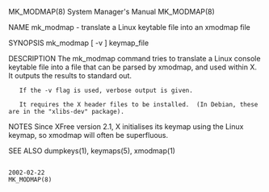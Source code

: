 MK_MODMAP(8)                                                                                                                                    System Manager's Manual                                                                                                                                    MK_MODMAP(8)

NAME
       mk_modmap - translate a Linux keytable file into an xmodmap file

SYNOPSIS
       mk_modmap [ -v ] keymap_file

DESCRIPTION
       The mk_modmap command tries to translate a Linux console keytable file into a file that can be parsed by xmodmap, and used within X.  It outputs the results to standard out.

       If the -v flag is used, verbose output is given.

       It requires the X header files to be installed.  (In Debian, these are in the "xlibs-dev" package).

NOTES
       Since XFree version 2.1, X initialises its keymap using the Linux keymap, so xmodmap will often be superfluous.

SEE ALSO
       dumpkeys(1), keymaps(5), xmodmap(1)

                                                                                                                                                       2002-02-22                                                                                                                                          MK_MODMAP(8)
